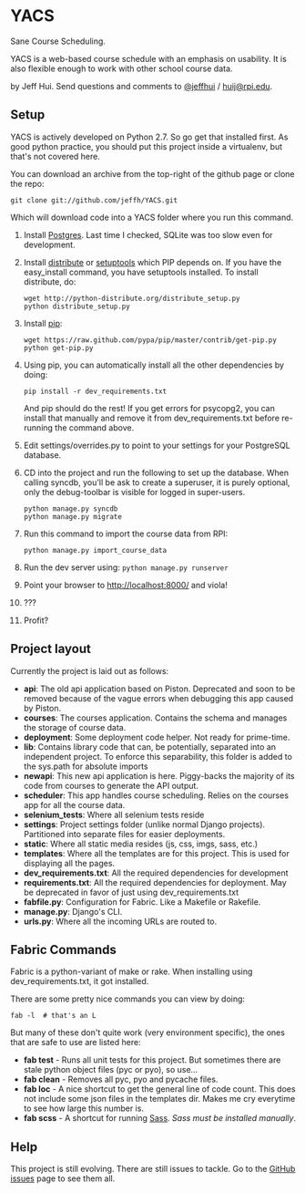 # YACS
Sane Course Scheduling.

YACS is a web-based course schedule with an emphasis on usability. It is also flexible enough to work with other school course data.

by Jeff Hui.
Send questions and comments to [@jeffhui][] / huij@rpi.edu.

[@jeffhui]: http://twitter.com/jeffhui "Twitter: @jeffhui"

## Setup
YACS is actively developed on Python 2.7. So go get that installed first. As good python practice, you should put this project inside a virtualenv, but that's not covered here.

You can download an archive from the top-right of the github page or clone the repo:

    git clone git://github.com/jeffh/YACS.git

Which will download code into a YACS folder where you run this command.

1. Install [Postgres][postgres]. Last time I checked, SQLite was too slow even for development.
2. Install [distribute][distribute] or [setuptools][setuptools] which PIP depends on. If you have the easy_install command, you have setuptools installed. To install distribute, do:

    ```
    wget http://python-distribute.org/distribute_setup.py
    python distribute_setup.py
    ```

3. Install [pip][]:

    ```
    wget https://raw.github.com/pypa/pip/master/contrib/get-pip.py
    python get-pip.py
    ```

4. Using pip, you can automatically install all the other dependencies by doing:

    `pip install -r dev_requirements.txt`

    And pip should do the rest! If you get errors for psycopg2, you can install that manually and remove it from dev_requirements.txt before re-running the command above.

5. Edit settings/overrides.py to point to your settings for your PostgreSQL database.

6. CD into the project and run the following to set up the database.
   When calling syncdb, you'll be ask to create a superuser, it is purely optional, only
   the debug-toolbar is visible for logged in super-users.

    ```
    python manage.py syncdb
    python manage.py migrate
    ```

7. Run this command to import the course data from RPI:

    `python manage.py import_course_data`

8. Run the dev server using: `python manage.py runserver`

9. Point your browser to [http://localhost:8000/][local] and viola!
10. ???
11. Profit?

[postgres]: http://www.postgresql.org/ "PostgreSQL"
[pip]: http://www.pip-installer.org/en/latest/index.html
[distribute]: http://pypi.python.org/pypi/distribute
[setuptools]: http://pypi.python.org/pypi/setuptools
[local]: http://localhost:8000/

## Project layout
Currently the project is laid out as follows:

- **api**: The old api application based on Piston. Deprecated and soon to be removed because of the vague errors when debugging this app caused by Piston.
- **courses**: The courses application. Contains the schema and manages the storage of course data.
- **deployment**: Some deployment code helper. Not ready for prime-time.
- **lib**: Contains library code that can, be potentially, separated into an independent project. To enforce this separability, this folder is added to the sys.path for absolute imports
- **newapi**: This new api application is here. Piggy-backs the majority of its code from courses to generate the API output.
- **scheduler**: This app handles course scheduling. Relies on the courses app for all the course data.
- **selenium_tests**: Where all selenium tests reside
- **settings**: Project settings folder (unlike normal Django projects). Partitioned into separate files for easier deployments.
- **static**: Where all static media resides (js, css, imgs, sass, etc.)
- **templates**: Where all the templates are for this project. This is used for displaying all the pages.
- **dev_requirements.txt**: All the required dependencies for development
- **requirements.txt**: All the required dependencies for deployment. May be deprecated in favor of just using dev_requirements.txt
- **fabfile.py**: Configuration for Fabric. Like a Makefile or Rakefile.
- **manage.py**: Django's CLI.
- **urls.py**: Where all the incoming URLs are routed to.

## Fabric Commands
Fabric is a python-variant of make or rake. When installing using dev_requirements.txt, it got installed.

There are some pretty nice commands you can view by doing:

    fab -l  # that's an L

But many of these don't quite work (very environment specific), the ones that are safe to use are listed here:

- **fab test** - Runs all unit tests for this project. But sometimes there are stale python object files (pyc or pyo), so use…
- **fab clean** - Removes all pyc, pyo and pycache files.
- **fab loc** - A nice shortcut to get the general line of code count. This does not include some json files in the templates dir. Makes me cry everytime to see how large this number is.
- **fab scss** - A shortcut for running [Sass][sass]. *Sass must be installed manually*.

[sass]: http://sass-lang.com/

## Help
This project is still evolving. There are still issues to tackle. Go to the [GitHub issues][issues] page to see them all.

[issues]: https://github.com/jeffh/YACS/issues
